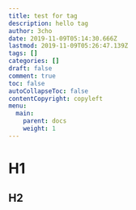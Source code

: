 ```yaml
---
title: test for tag
description: hello tag
author: 3cho
date: 2019-11-09T05:14:30.666Z
lastmod: 2019-11-09T05:26:47.139Z
tags: []
categories: []
draft: false
comment: true
toc: false
autoCollapseToc: false
contentCopyright: copyleft
menu:
  main:
    parent: docs
    weight: 1
---
```


# H1
## H2
